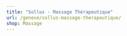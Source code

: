 ```yaml
---
title: "Sollus - Massage Thérapeutique"
url: /geneve/sollus-massage-therapeutique/
shop: Massage
---
```

